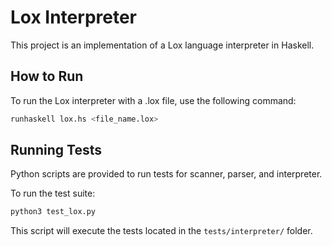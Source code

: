 # Lox Interpreter

This project is an implementation of a Lox language interpreter in Haskell.

## How to Run
To run the Lox interpreter with a .lox file, use the following command:
```bash
runhaskell lox.hs <file_name.lox>
```

## Running Tests
Python scripts are provided to run tests for scanner, parser, and interpreter.

To run the test suite:
   ```bash
   python3 test_lox.py
   ```
This script will execute the tests located in the `tests/interpreter/` folder.